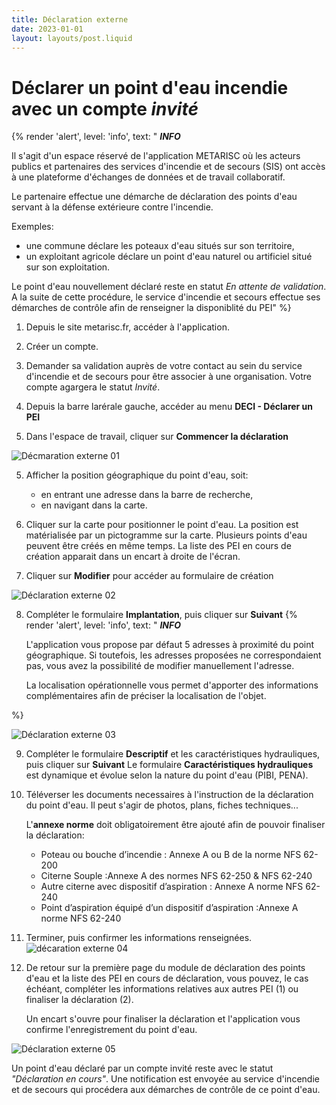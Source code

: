 ```yaml
---
title: Déclaration externe
date: 2023-01-01
layout: layouts/post.liquid
---
```

# Déclarer un point d'eau incendie avec un compte *invité* #


{%
    render 'alert',
    level: 'info',
    text: "
    **_INFO_**

Il s'agit d'un espace réservé de l'application METARISC où les acteurs publics et partenaires des services d'incendie et de secours (SIS) ont accès à une plateforme d'échanges de données et de travail collaboratif.
   
Le partenaire effectue une démarche de déclaration   des points d'eau servant à la défense extérieure contre l'incendie. 

Exemples:
- une commune déclare les poteaux d'eau situés sur son territoire, 
- un exploitant agricole déclare un point d'eau naturel ou artificiel situé sur son exploitation.

Le point d'eau nouvellement déclaré reste en statut *En attente de validation*. A la suite de cette procédure, le service d'incendie et secours effectue ses démarches de contrôle afin de renseigner la disponiblité du PEI"
%}



1.  Depuis le site metarisc.fr, accéder à l'application.
2.  Créer un compte.
3.  Demander sa validation auprès de votre contact au sein du service d'incendie et de secours pour être associer à une organisation. 
   Votre compte agargera le statut *Invité*.
   
4. Depuis la barre larérale gauche, accéder au menu **DECI - Déclarer un PEI** 
5. Dans l'espace de travail, cliquer sur **Commencer la déclaration**
   
![Décmaration externe 01](https://metarisc-docs.s3.fr-par.scw.cloud/images/DECI/Declaration%20externe%2001_1024.jpg)
   
5. Afficher la position géographique du point d'eau, soit:
   -    en entrant une adresse dans la barre de recherche,
   -    en navigant dans la carte.
6. Cliquer sur la carte pour positionner le point d'eau. La position est matérialisée par un pictogramme sur la carte. Plusieurs points d'eau peuvent être créés en même temps. La liste des PEI en cours de création apparait dans un encart à droite de l'écran.

7. Cliquer sur **Modifier** pour accéder au formulaire de création

![Déclaration externe 02](https://metarisc-docs.s3.fr-par.scw.cloud/images/DECI/Declaration%20externe%2002_1024.jpg)


8. Compléter le formulaire **Implantation**, puis cliquer sur **Suivant**
{%
    render 'alert',
    level: 'info',
    text: "
    **_INFO_**

    L'application vous propose par défaut 5 adresses à proximité du point géographique. Si toutefois, les adresses proposées ne correspondaient pas, vous avez la possibilité de modifier manuellement l'adresse.

    La localisation opérationnelle vous permet d'apporter des informations complémentaires afin de préciser la localisation de l'objet.

%}

![Déclaration externe 03](https://metarisc-docs.s3.fr-par.scw.cloud/images/DECI/Declaration%20externe%2003_1024.jpg)


9. Compléter le formulaire **Descriptif** et les caractéristiques hydrauliques, puis cliquer sur **Suivant**
    Le formulaire **Caractéristiques hydrauliques** est dynamique et évolue selon la nature du point d'eau (PIBI, PENA).

10. Téléverser les documents necessaires à l'instruction de la déclaration du point d'eau. Il peut s'agir de photos, plans, fiches techniques... 
    
    L'**annexe norme** doit obligatoirement être ajouté afin de pouvoir finaliser la déclaration: 
    - Poteau ou bouche d’incendie : Annexe A ou B de la norme NFS 62-200 
    - Citerne Souple :Annexe A des normes NFS 62-250 & NFS 62-240
    - Autre citerne avec dispositif d’aspiration : Annexe A norme NFS 62-240
    - Point d’aspiration équipé d’un dispositif d’aspiration :Annexe A norme NFS 62-240
  

 
 
11. Terminer, puis confirmer les informations renseignées.    
![décaration externe 04](https://metarisc-docs.s3.fr-par.scw.cloud/images/DECI/Declaration%20externe%2004_1024.jpg)

12. De retour sur la première page du module de déclaration des points d'eau et la liste des PEI en cours de déclaration, vous pouvez, le cas échéant, compléter les informations relatives aux autres PEI (1) ou finaliser la déclaration (2). 

    Un encart s'ouvre pour finaliser la déclaration et l'application vous confirme l'enregistrement du point d'eau.

![Déclaration externe 05](https://metarisc-docs.s3.fr-par.scw.cloud/images/DECI/Declaration%20externe%2005_1024.jpg)

Un point d'eau déclaré par un compte invité reste avec le statut *"Déclaration en cours"*.
Une notification est envoyée au service d'incendie et de secours qui procédera aux démarches de contrôle de ce point d'eau.
